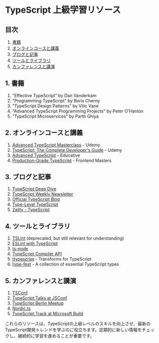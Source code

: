 # TypeScript 上級学習リソース

## 目次
1. [書籍](#1-書籍)
2. [オンラインコースと講義](#2-オンラインコースと講義)
3. [ブログと記事](#3-ブログと記事)
4. [ツールとライブラリ](#4-ツールとライブラリ)
5. [カンファレンスと講演](#5-カンファレンスと講演)

## 1. 書籍

1. "Effective TypeScript" by Dan Vanderkam
2. "Programming TypeScript" by Boris Cherny
3. "TypeScript Design Patterns" by Vilic Vane
4. "Advanced TypeScript Programming Projects" by Peter O'Hanlon
5. "TypeScript Microservices" by Parth Ghiya

## 2. オンラインコースと講義

1. [Advanced TypeScript Masterclass](https://www.udemy.com/course/advanced-typescript-masterclass/) - Udemy
2. [TypeScript: The Complete Developer's Guide](https://www.udemy.com/course/typescript-the-complete-developers-guide/) - Udemy
3. [Advanced TypeScript](https://www.educative.io/courses/advanced-typescript) - Educative
4. [Production-Grade TypeScript](https://frontendmasters.com/courses/production-typescript/) - Frontend Masters

## 3. ブログと記事

1. [TypeScript Deep Dive](https://basarat.gitbook.io/typescript/)
2. [TypeScript Weekly Newsletter](https://typescript-weekly.com/)
3. [Official TypeScript Blog](https://devblogs.microsoft.com/typescript/)
4. [Type-Level TypeScript](https://type-level-typescript.com/)
5. [2ality - TypeScript](https://2ality.com/archive.html#typescript)

## 4. ツールとライブラリ

1. [TSLint](https://palantir.github.io/tslint/) (deprecated, but still relevant for understanding)
2. [ESLint with TypeScript](https://github.com/typescript-eslint/typescript-eslint)
3. [ts-node](https://github.com/TypeStrong/ts-node)
4. [TypeScript Compiler API](https://github.com/Microsoft/TypeScript/wiki/Using-the-Compiler-API)
5. [ttypescript](https://github.com/cevek/ttypescript) - Transforms for TypeScript
6. [type-fest](https://github.com/sindresorhus/type-fest) - A collection of essential TypeScript types

## 5. カンファレンスと講演

1. [TSConf](https://tsconf.io/)
2. [TypeScript Talks at JSConf](https://www.youtube.com/results?search_query=jsconf+typescript)
3. [TypeScript Berlin Meetup](https://www.meetup.com/typescript-berlin/)
4. [Nordic.ts](https://nordicjs.com/nordic-ts)
5. [TypeScript Track at Microsoft Build](https://mybuild.microsoft.com/)

これらのリソースは、TypeScriptの上級レベルのスキルを向上させ、最新のTypeScript開発トレンドを学ぶのに役立ちます。定期的に新しい情報をチェックし、継続的に学習を進めることが重要です。